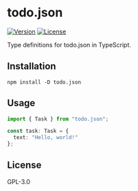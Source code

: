 # todo.json

[![Version](https://img.shields.io/npm/v/todo.json.svg)](https://npmjs.org/package/todo.json)
[![License](https://img.shields.io/npm/l/todo.json.svg)](https://github.com/DCsunset/todo.json/blob/master/package.json)

Type definitions for todo.json in TypeScript.

## Installation

```
npm install -D todo.json
```


## Usage

```ts
import { Task } from "todo.json";

const task: Task = {
  text: "Hello, world!"
};
```


## License

GPL-3.0
